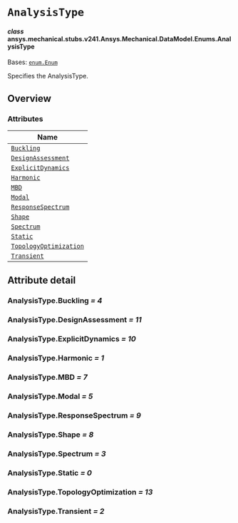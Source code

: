 <!-- vale off -->

<a id="analysistype"></a>

# `AnalysisType`

<a id="ansys.mechanical.stubs.v241.Ansys.Mechanical.DataModel.Enums.AnalysisType"></a>

#### *class* ansys.mechanical.stubs.v241.Ansys.Mechanical.DataModel.Enums.AnalysisType

Bases: [`enum.Enum`](https://docs.python.org/3/library/enum.html#enum.Enum)

Specifies the AnalysisType.

<!-- !! processed by numpydoc !! -->

<a id="overview"></a>

## Overview

### Attributes

| Name |
| -------------------------------------------------------------- |
| [`Buckling`](#AnalysisType.Buckling) |
| [`DesignAssessment`](#AnalysisType.DesignAssessment) |
| [`ExplicitDynamics`](#AnalysisType.ExplicitDynamics) |
| [`Harmonic`](#AnalysisType.Harmonic) |
| [`MBD`](#AnalysisType.MBD) |
| [`Modal`](#AnalysisType.Modal) |
| [`ResponseSpectrum`](#AnalysisType.ResponseSpectrum) |
| [`Shape`](#AnalysisType.Shape) |
| [`Spectrum`](#AnalysisType.Spectrum) |
| [`Static`](#AnalysisType.Static) |
| [`TopologyOptimization`](#AnalysisType.TopologyOptimization) |
| [`Transient`](#AnalysisType.Transient) |

<a id="attribute-detail"></a>

## Attribute detail

<a id="AnalysisType.Buckling"></a>

### AnalysisType.Buckling *= 4*

<a id="AnalysisType.DesignAssessment"></a>

### AnalysisType.DesignAssessment *= 11*

<a id="AnalysisType.ExplicitDynamics"></a>

### AnalysisType.ExplicitDynamics *= 10*

<a id="AnalysisType.Harmonic"></a>

### AnalysisType.Harmonic *= 1*

<a id="AnalysisType.MBD"></a>

### AnalysisType.MBD *= 7*

<a id="AnalysisType.Modal"></a>

### AnalysisType.Modal *= 5*

<a id="AnalysisType.ResponseSpectrum"></a>

### AnalysisType.ResponseSpectrum *= 9*

<a id="AnalysisType.Shape"></a>

### AnalysisType.Shape *= 8*

<a id="AnalysisType.Spectrum"></a>

### AnalysisType.Spectrum *= 3*

<a id="AnalysisType.Static"></a>

### AnalysisType.Static *= 0*

<a id="AnalysisType.TopologyOptimization"></a>

### AnalysisType.TopologyOptimization *= 13*

<a id="AnalysisType.Transient"></a>

### AnalysisType.Transient *= 2*

<!-- vale on -->
